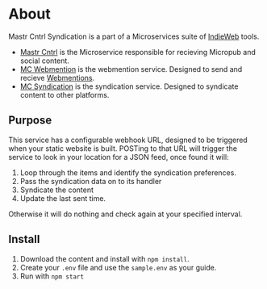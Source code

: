 # About

Mastr Cntrl Syndication is a part of a Microservices suite of [IndieWeb](https://indieweb.org/) tools.

- [Mastr Cntrl](https://github.com/vipickering/mastr-cntrl) is the Microservice responsible for recieving Micropub and social content.
- [MC Webmention](https://github.com/vipickering/mc-webmention) is the webmention service. Designed to send and recieve [Webmentions](https://indieweb.org/Webmention).
- [MC Syndication](https://github.com/vipickering/mc-syndication) is the syndication service. Designed to syndicate content to other platforms.

## Purpose

This service has a configurable webhook URL, designed to be triggered when your static website is built. POSTing to that URL will trigger the service to look in your location for a JSON feed, once found it will:

1. Loop through the items and identify the syndication preferences.
2. Pass the syndication data on to its handler
3. Syndicate the content
4. Update the last sent time.

Otherwise it will do nothing and check again at your specified interval.

## Install

1. Download the content and install with ```npm install```.
2. Create your ```.env``` file and use the ```sample.env``` as your guide.
3. Run with ```npm start```
